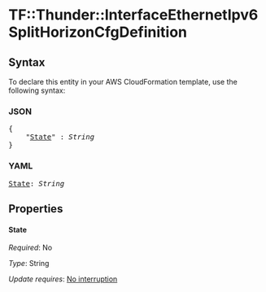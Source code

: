 # TF::Thunder::InterfaceEthernetIpv6 SplitHorizonCfgDefinition

## Syntax

To declare this entity in your AWS CloudFormation template, use the following syntax:

### JSON

<pre>
{
    "<a href="#state" title="State">State</a>" : <i>String</i>
}
</pre>

### YAML

<pre>
<a href="#state" title="State">State</a>: <i>String</i>
</pre>

## Properties

#### State

_Required_: No

_Type_: String

_Update requires_: [No interruption](https://docs.aws.amazon.com/AWSCloudFormation/latest/UserGuide/using-cfn-updating-stacks-update-behaviors.html#update-no-interrupt)

